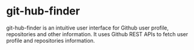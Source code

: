 # git-hub-finder

git-hub-finder is an intuitive user interface for Github user profile, repositories and other information.
It uses Github REST APIs to fetch user profile and repositories information.

